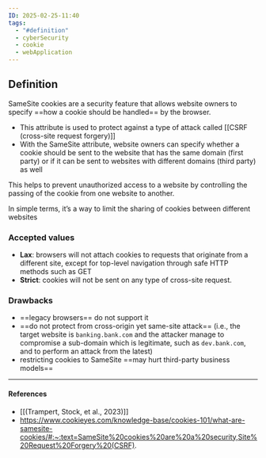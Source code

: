```yaml
---
ID: 2025-02-25-11:40
tags:
  - "#definition"
  - cyberSecurity
  - cookie
  - webApplication
---
```

## Definition

SameSite cookies are a security feature that allows website owners to specify ==how a cookie should be handled== by the browser.
- This attribute is used to protect against a type of attack called [[CSRF (cross-site request forgery)]]
- With the SameSite attribute, website owners can specify whether a cookie should be sent to the website that has the same domain (first party) or if it can be sent to websites with different domains (third party) as well

This helps to prevent unauthorized access to a website by controlling the passing of the cookie from one website to another.

In simple terms, it’s a way to limit the sharing of cookies between different websites

### Accepted values

- **Lax**: browsers will not attach cookies to requests that originate from a different site, except for top-level navigation through safe HTTP methods such as GET
- **Strict**: cookies will not be sent on any type of cross-site request.

### Drawbacks

- ==legacy browsers== do not support it
- ==do not protect from cross-origin yet same-site attack== (i.e., the target website is `banking.bank.com` and the attacker manage to compromise a sub-domain which is legitimate, such as `dev.bank.com`, and to perform an attack from the latest)
- restricting cookies to SameSite ==may hurt third-party business models==

---
#### References
- [[(Trampert, Stock, et al., 2023)]]
- https://www.cookieyes.com/knowledge-base/cookies-101/what-are-samesite-cookies/#:~:text=SameSite%20cookies%20are%20a%20security,Site%20Request%20Forgery%20(CSRF).